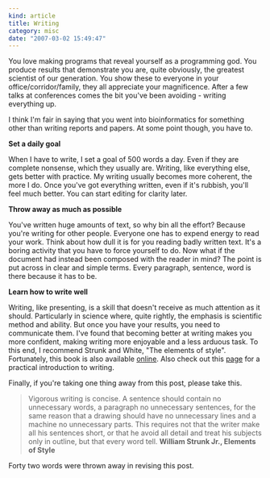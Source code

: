 ```yaml
--- 
kind: article
title: Writing
category: misc
date: "2007-03-02 15:49:47"
---
```


You love making programs that reveal yourself as a programming god. You produce
results that demonstrate you are, quite obviously, the greatest scientist of
our generation. You show these to everyone in your office/corridor/family, they
all appreciate your magnificence. After a few talks at conferences comes the
bit you've been avoiding - writing everything up.

I think I'm fair in saying that you went into bioinformatics for something
other than writing reports and papers. At some point though, you have to.

<strong>Set a daily goal</strong>

When I have to write, I set a goal of 500 words a day. Even if they are
complete nonsense, which they usually are. Writing, like everything else, gets
better with practice. My writing usually becomes more coherent, the more I do.
Once you've got everything written, even if it's rubbish, you'll feel much
better. You can start editing for clarity later.

<strong>Throw away as much as possible</strong>

You've written huge amounts of text, so why bin all the effort? Because you're
writing for other people. Everyone one has to expend energy to read your work.
Think about how dull it is for you reading badly written text. It's a boring
activity that you have to force yourself to do. Now what if the document had
instead been composed with the reader in mind? The point is put across in clear
and simple terms. Every paragraph, sentence, word is there because it has to
be.

<strong>Learn how to write well</strong>

Writing, like presenting, is a skill that doesn't receive as much attention as
it should. Particularly in science where, quite rightly, the emphasis is
scientific method and ability. But once you have your results, you need to
communicate them. I've found that becoming better at writing makes you more
confident, making writing more enjoyable and a less arduous task. To this end,
I recommend Strunk and White, "The elements of style". Fortunately, this book
is also available <a href="http://www.bartleby.com/141/">online</a>. Also check
out this <a href="http://www.scalzi.com/whatever/004023.html">page</a> for a
practical introduction to writing.

Finally, if you're taking one thing away from this post, please take this.

<blockquote>Vigorous writing is concise. A sentence should contain no
unnecessary words, a paragraph no unnecessary sentences, for the same reason
that a drawing should have no unnecessary lines and a machine no unnecessary
parts. This requires not that the writer make all his sentences short, or that
he avoid all detail and treat his subjects only in outline, but that every word
tell. <strong>William Strunk Jr., Elements of Style</strong></blockquote>

Forty two words were thrown away in revising this post.
